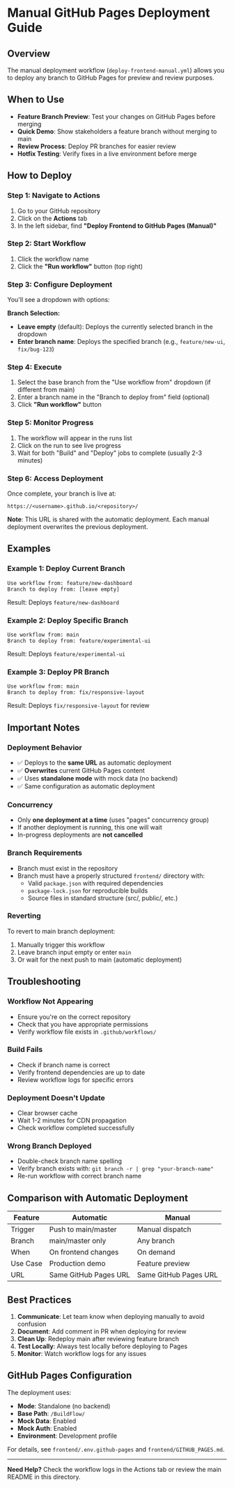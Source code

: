 # Manual GitHub Pages Deployment Guide

## Overview

The manual deployment workflow (`deploy-frontend-manual.yml`) allows you to deploy any branch to GitHub Pages for preview and review purposes.

## When to Use

- **Feature Branch Preview**: Test your changes on GitHub Pages before merging
- **Quick Demo**: Show stakeholders a feature branch without merging to main
- **Review Process**: Deploy PR branches for easier review
- **Hotfix Testing**: Verify fixes in a live environment before merge

## How to Deploy

### Step 1: Navigate to Actions
1. Go to your GitHub repository
2. Click on the **Actions** tab
3. In the left sidebar, find **"Deploy Frontend to GitHub Pages (Manual)"**

### Step 2: Start Workflow
1. Click the workflow name
2. Click the **"Run workflow"** button (top right)

### Step 3: Configure Deployment
You'll see a dropdown with options:

**Branch Selection:**
- **Leave empty** (default): Deploys the currently selected branch in the dropdown
- **Enter branch name**: Deploys the specified branch (e.g., `feature/new-ui`, `fix/bug-123`)

### Step 4: Execute
1. Select the base branch from the "Use workflow from" dropdown (if different from main)
2. Enter a branch name in the "Branch to deploy from" field (optional)
3. Click **"Run workflow"** button

### Step 5: Monitor Progress
1. The workflow will appear in the runs list
2. Click on the run to see live progress
3. Wait for both "Build" and "Deploy" jobs to complete (usually 2-3 minutes)

### Step 6: Access Deployment
Once complete, your branch is live at:
```
https://<username>.github.io/<repository>/
```

**Note**: This URL is shared with the automatic deployment. Each manual deployment overwrites the previous deployment.

## Examples

### Example 1: Deploy Current Branch
```
Use workflow from: feature/new-dashboard
Branch to deploy from: [leave empty]
```
Result: Deploys `feature/new-dashboard`

### Example 2: Deploy Specific Branch
```
Use workflow from: main
Branch to deploy from: feature/experimental-ui
```
Result: Deploys `feature/experimental-ui`

### Example 3: Deploy PR Branch
```
Use workflow from: main
Branch to deploy from: fix/responsive-layout
```
Result: Deploys `fix/responsive-layout` for review

## Important Notes

### Deployment Behavior
- ✅ Deploys to the **same URL** as automatic deployment
- ✅ **Overwrites** current GitHub Pages content
- ✅ Uses **standalone mode** with mock data (no backend)
- ✅ Same configuration as automatic deployment

### Concurrency
- Only **one deployment at a time** (uses "pages" concurrency group)
- If another deployment is running, this one will wait
- In-progress deployments are **not cancelled**

### Branch Requirements
- Branch must exist in the repository
- Branch must have a properly structured `frontend/` directory with:
  - Valid `package.json` with required dependencies
  - `package-lock.json` for reproducible builds
  - Source files in standard structure (src/, public/, etc.)

### Reverting
To revert to main branch deployment:
1. Manually trigger this workflow
2. Leave branch input empty or enter `main`
3. Or wait for the next push to main (automatic deployment)

## Troubleshooting

### Workflow Not Appearing
- Ensure you're on the correct repository
- Check that you have appropriate permissions
- Verify workflow file exists in `.github/workflows/`

### Build Fails
- Check if branch name is correct
- Verify frontend dependencies are up to date
- Review workflow logs for specific errors

### Deployment Doesn't Update
- Clear browser cache
- Wait 1-2 minutes for CDN propagation
- Check workflow completed successfully

### Wrong Branch Deployed
- Double-check branch name spelling
- Verify branch exists with: `git branch -r | grep "your-branch-name"`
- Re-run workflow with correct branch name

## Comparison with Automatic Deployment

| Feature | Automatic | Manual |
|---------|-----------|--------|
| Trigger | Push to main/master | Manual dispatch |
| Branch | main/master only | Any branch |
| When | On frontend changes | On demand |
| Use Case | Production demo | Feature preview |
| URL | Same GitHub Pages URL | Same GitHub Pages URL |

## Best Practices

1. **Communicate**: Let team know when deploying manually to avoid confusion
2. **Document**: Add comment in PR when deploying for review
3. **Clean Up**: Redeploy main after reviewing feature branch
4. **Test Locally**: Always test locally before deploying to Pages
5. **Monitor**: Watch workflow logs for any issues

## GitHub Pages Configuration

The deployment uses:
- **Mode**: Standalone (no backend)
- **Base Path**: `/BuildFlow/`
- **Mock Data**: Enabled
- **Mock Auth**: Enabled
- **Environment**: Development profile

For details, see `frontend/.env.github-pages` and `frontend/GITHUB_PAGES.md`.

---

**Need Help?** Check the workflow logs in the Actions tab or review the main README in this directory.
